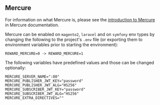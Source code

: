 ## Mercure

For information on what Mercure is, please see the [introduction to Mercure](https://mercure.rocks/docs/mercure) in Mercure documentation.

Mercure can be enabled on `magento2`, `laravel` and on `symfony` env types by changing the following to the project's `.env` file (or exporting them to environment variables prior to starting the environment):

```
REWARD_MERCURE=0 -> REWARD_MERCURE=1
```

The following variables have predefined values and those can be changed optionally:
```
MERCURE_SERVER_NAME=":80"
MERCURE_PUBLISHER_JWT_KEY="password"
MERCURE_PUBLISHER_JWT_ALG="HS256"
MERCURE_SUBSCRIBER_JWT_KEY="password"
MERCURE_SUBSCRIBER_JWT_ALG="HS256"
MERCURE_EXTRA_DIRECTIVES=""
```
